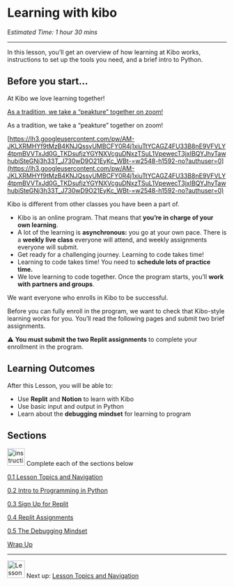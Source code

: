 # Learning with kibo

E*stimated Time: 1 hour 30 mins*

---

In this lesson, you’ll get an overview of how learning at Kibo works, instructions to set up the tools you need, and a brief intro to Python.

## Before you start...

At Kibo we love learning together!

[As a tradition, we take a “peakture” together on zoom!](https://lh3.googleusercontent.com/pw/AM-JKLV8Ai7156wBfMB0f3AXB91QuaBcqiC6QlBL4EfLCPhtb-K02tTmoITNihlfmhF7h2ycRLc-ts-Cqf05A4qJ_LXiIzg8kDBqRZ6yjf3UYM_3WxHWLFqhuvX5vvElXWKFttROKTFjwn3dREsefDXyECFh=w2548-h1592-no?authuser=0)

As a tradition, we take a “peakture” together on zoom!

[https://lh3.googleusercontent.com/pw/AM-JKLXRMHYf9tMzB4KNJQssyUMBCFY0R4j1xiuTtYCAGZ4FU33B8nE9VFVLY4tpmBVVTxJd0G_TKDsufjzYGYNXVcguDNxzTSuL1VpewecT3jxIBQYJhyTawhubiSteGNj3h33T_J730wD9O21EyKc_WBt-=w2548-h1592-no?authuser=0](https://lh3.googleusercontent.com/pw/AM-JKLXRMHYf9tMzB4KNJQssyUMBCFY0R4j1xiuTtYCAGZ4FU33B8nE9VFVLY4tpmBVVTxJd0G_TKDsufjzYGYNXVcguDNxzTSuL1VpewecT3jxIBQYJhyTawhubiSteGNj3h33T_J730wD9O21EyKc_WBt-=w2548-h1592-no?authuser=0)

Kibo is different from other classes you have been a part of.

- Kibo is an online program. That means that **you’re in charge of your own learning**.
- A lot of the learning is **asynchronous:** you go at your own pace. There is a **weekly live class** everyone will attend, and weekly assignments everyone will submit.
- Get ready for a challenging journey. Learning to code takes time!
- Learning to code takes time! You need to **schedule lots of practice time.**
- We love learning to code together. Once the program starts, you’ll **work with partners and groups**.

We want everyone who enrolls in Kibo to be successful. 

Before you can fully enroll in the program, we want to check that Kibo-style learning works for you. You’ll read the following pages and submit two brief assignments.

<aside>


⚠️ **You must submit the two Replit assignments** to complete your enrollment in the program.

</aside>

## **Learning Outcomes**

After this Lesson, you will be able to:

- Use **Replit** and **Notion** to learn with Kibo
- Use basic input and output in Python
- Learn about the **debugging** **mindset** for learning to program

## Sections

<aside>


<img src="/future-proof-with-python-april-2022/instruction.png" alt="instruction.png" width="40px" /> Complete each of the sections below

</aside>

[0.1 Lesson Topics and Navigation](/future-proof-with-python-april-2022/learning-with-kibo/lesson-topics-and-navigation.md)

[0.2 Intro to Programming in Python](/future-proof-with-python-april-2022/learning-with-kibo/intro-to-programming-in-python.md)

[0.3 Sign Up for Replit](/future-proof-with-python-april-2022/learning-with-kibo/sign-up-for-replit.md)

[0.4 Replit Assignments](/future-proof-with-python-april-2022/learning-with-kibo/replit-assignments.md)

[0.5 The Debugging Mindset](/future-proof-with-python-april-2022/learning-with-kibo/the-debugging-mindset.md)

[Wrap Up](/future-proof-with-python-april-2022/learning-with-kibo/wrap-up.md)

---

<aside>


<img src="/future-proof-with-python-april-2022/learning-with-kibo/man-in-hike.png" alt="Lesson%200%20Learning%20With%20Kibo%2032002756da8b4ed2a610df0347af2a08/man-in-hike.png" width="40px" /> Next up: [Lesson Topics and Navigation](/future-proof-with-python-april-2022/learning-with-kibo/lesson-topics-and-navigation.md)

</aside>